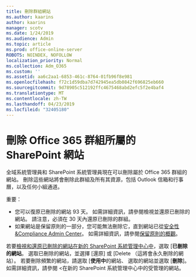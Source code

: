 ```yaml
---
title: 刪除群組網站
ms.author: kaarins
author: kaarins
manager: scotv
ms.date: 1/24/2019
ms.audience: Admin
ms.topic: article
ms.prod: office-online-server
ROBOTS: NOINDEX, NOFOLLOW
localization_priority: Normal
ms.collection: Adm_O365
ms.custom: ''
ms.assetid: aa6c2aa1-6853-461c-8764-01fb96f8e981
ms.openlocfilehash: f72c1d59dba7d742945ea5db0842f696825eb660
ms.sourcegitcommit: 9d78905c512192ffc4675468abd2efc5f2e4baf4
ms.translationtype: MT
ms.contentlocale: zh-TW
ms.lasthandoff: 04/23/2019
ms.locfileid: "32405180"
---
```

# <a name="delete-a-sharepoint-site-that-belongs-to-an-office-365-group"></a>刪除 Office 365 群組所屬的 SharePoint 網站

全域系統管理員和 SharePoint 系統管理員現在可以刪除屬於 Office 365 群組的網站。 刪除這些網站將會刪除此群組及所有其資源，包括 Outlook 信箱和行事曆，以及任何小組通道。
  
重要：
- 您可以復原已刪除的網站 93 天。 如需詳細資訊，請參閱檢視並還原已刪除的網站。 請注意，必須在 30 天內還原已刪除的群組。 
- 如果網站是保留原則的一部分，您可能無法刪除它，直到網站已從[安全性&amp;Compliance Admin Center](https://protection.office.com/?rfr=AdminCenter#/retention)。 如需詳細資訊，請參閱[保留原則的概觀](https://docs.microsoft.com/office365/securitycompliance/retention-policies#content-in-onedrive-accounts-and-sharepoint-sites)。 
  
若要[檢視和還原已刪除的網站在新的 SharePoint 系統管理中心中](https://docs.microsoft.com/sharepoint/view-and-restore-deleted-sites-in-new-admin-center)，選取 [**已刪除的網站**。 選取已刪除的網站，並選擇 [還原] 或 [Delete （這將會永久刪除的網站）。 若要刪除頻繁的網站，請選取 [**使用中**的網站、 選取的網站並選取 [**刪除**]。 如需詳細資訊，請參閱 <<c0>在新的 SharePoint 系統管理中心中的受管理的網站。
  

